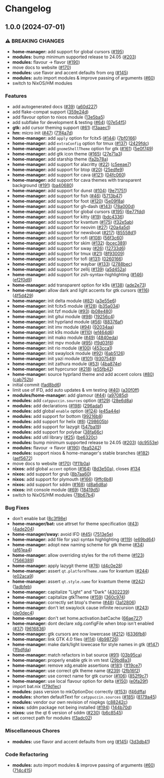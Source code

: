 # Changelog

## 1.0.0 (2024-07-01)


### ⚠ BREAKING CHANGES

* **home-manager:** add support for global cursors ([#195](https://github.com/NikSneMC/catppuccin-nix/issues/195))
* **modules:** bump minimum supported release to 24.05 ([#203](https://github.com/NikSneMC/catppuccin-nix/issues/203))
* **modules:** flavour -> flavor ([#190](https://github.com/NikSneMC/catppuccin-nix/issues/190))
* move docs to website ([#170](https://github.com/NikSneMC/catppuccin-nix/issues/170))
* **modules:** use flavor and accent defaults from org ([#145](https://github.com/NikSneMC/catppuccin-nix/issues/145))
* **modules:** auto import modules & improve passing of arguments ([#60](https://github.com/NikSneMC/catppuccin-nix/issues/60))
* switch to NixOS/HM modules

### Features

* add autogenerated docs ([#39](https://github.com/NikSneMC/catppuccin-nix/issues/39)) ([a60d227](https://github.com/NikSneMC/catppuccin-nix/commit/a60d2276228066c597cfb8e6d40053281958ab59))
* add flake-compat support ([359e24d](https://github.com/NikSneMC/catppuccin-nix/commit/359e24de7d4112e53c1130a3061112e31fbf7b4e))
* add flavour option to nixos module ([13e5ba5](https://github.com/NikSneMC/catppuccin-nix/commit/13e5ba50206c2d709a91cac5106086597dcaabe2))
* add subflake for development & testing ([#64](https://github.com/NikSneMC/catppuccin-nix/issues/64)) ([07e54f5](https://github.com/NikSneMC/catppuccin-nix/commit/07e54f5b3c84885d2fef13e6959117aa29346322))
* **gtk:** add cursor theming support ([#61](https://github.com/NikSneMC/catppuccin-nix/issues/61)) ([f3aaec1](https://github.com/NikSneMC/catppuccin-nix/commit/f3aaec142f9b9182cbeaf19b3431574b00817173))
* **hm:** micro init ([#47](https://github.com/NikSneMC/catppuccin-nix/issues/47)) ([71f4a7d](https://github.com/NikSneMC/catppuccin-nix/commit/71f4a7d6ffef709c6d4e8d8f229b0f6ac583f0a0))
* **home-manager:** add `apply` option for fcitx5 ([#144](https://github.com/NikSneMC/catppuccin-nix/issues/144)) ([7bf0166](https://github.com/NikSneMC/catppuccin-nix/commit/7bf0166443903a7626e6aa2411a11e866bb3793e))
* **home-manager:** add `extraConfig` option for tmux ([#137](https://github.com/NikSneMC/catppuccin-nix/issues/137)) ([2429fdc](https://github.com/NikSneMC/catppuccin-nix/commit/2429fdcd672c0958514a85bf024d45af7cb93b92))
* **home-manager:** add `gnomeShellTheme` option for gtk ([#161](https://github.com/NikSneMC/catppuccin-nix/issues/161)) ([5e0f749](https://github.com/NikSneMC/catppuccin-nix/commit/5e0f749a08bd6b4af2165976c1e3e0c8db5fc74e))
* **home-manager:** add gtk icon theme ([#165](https://github.com/NikSneMC/catppuccin-nix/issues/165)) ([27e71a3](https://github.com/NikSneMC/catppuccin-nix/commit/27e71a35480db654a75696059e169d3e0e029eb4))
* **home-manager:** add starship theme ([fa2b78a](https://github.com/NikSneMC/catppuccin-nix/commit/fa2b78afa3fa49f9d7598007a39f8843ffac04af))
* **home-manager:** add support for alacritty ([#22](https://github.com/NikSneMC/catppuccin-nix/issues/22)) ([c5eeae7](https://github.com/NikSneMC/catppuccin-nix/commit/c5eeae703f20176a421fde57e76842cc4f4c453d))
* **home-manager:** add support for btop ([#20](https://github.com/NikSneMC/catppuccin-nix/issues/20)) ([25edfe9](https://github.com/NikSneMC/catppuccin-nix/commit/25edfe9641184ef8b53ca3f69c28433e784fa4e1))
* **home-manager:** add support for cava ([#121](https://github.com/NikSneMC/catppuccin-nix/issues/121)) ([04fc060](https://github.com/NikSneMC/catppuccin-nix/commit/04fc0602347a43fbbd3c95fa13ec2765bb82ec3b))
* **home-manager:** add support for cava themes with transparent background ([#191](https://github.com/NikSneMC/catppuccin-nix/issues/191)) ([ba40680](https://github.com/NikSneMC/catppuccin-nix/commit/ba40680357bca0f04f8518ff22349ad89941d81e))
* **home-manager:** add support for dunst ([#104](https://github.com/NikSneMC/catppuccin-nix/issues/104)) ([9e71751](https://github.com/NikSneMC/catppuccin-nix/commit/9e71751d6676cdf10ba2be93039bee9413ca36d7))
* **home-manager:** add support for fish ([#46](https://github.com/NikSneMC/catppuccin-nix/issues/46)) ([5713b47](https://github.com/NikSneMC/catppuccin-nix/commit/5713b478b10c5ef703fd921d96ca6a3057c457b5))
* **home-manager:** add support for foot ([#120](https://github.com/NikSneMC/catppuccin-nix/issues/120)) ([5e09f8a](https://github.com/NikSneMC/catppuccin-nix/commit/5e09f8a293808c456045b8a33413a05ee6289b94))
* **home-manager:** add support for gh-dash ([#143](https://github.com/NikSneMC/catppuccin-nix/issues/143)) ([78a000d](https://github.com/NikSneMC/catppuccin-nix/commit/78a000d06c975d0c9214c65da1957113f71f33c1))
* **home-manager:** add support for global cursors ([#195](https://github.com/NikSneMC/catppuccin-nix/issues/195)) ([6e77fdd](https://github.com/NikSneMC/catppuccin-nix/commit/6e77fdd91d4d92e3e984306458dd14502d91ca60))
* **home-manager:** add support for kitty ([#19](https://github.com/NikSneMC/catppuccin-nix/issues/19)) ([bdc4336](https://github.com/NikSneMC/catppuccin-nix/commit/bdc4336b37a1c261307fab6e349c816249c43abe))
* **home-manager:** add support for kvantum ([#175](https://github.com/NikSneMC/catppuccin-nix/issues/175)) ([f32e5ab](https://github.com/NikSneMC/catppuccin-nix/commit/f32e5ab2b541b22893cf1ddb2df576d43c9923ba))
* **home-manager:** add support for neovim ([#27](https://github.com/NikSneMC/catppuccin-nix/issues/27)) ([20a4a5d](https://github.com/NikSneMC/catppuccin-nix/commit/20a4a5d3f29a18154514ef6af319bb084cbd5d18))
* **home-manager:** add support for newsboat ([#217](https://github.com/NikSneMC/catppuccin-nix/issues/217)) ([85558d1](https://github.com/NikSneMC/catppuccin-nix/commit/85558d1638a65ed1cc7fb8bd7cfc1a5474b21fdb))
* **home-manager:** add support for rofi ([#108](https://github.com/NikSneMC/catppuccin-nix/issues/108)) ([56f3c60](https://github.com/NikSneMC/catppuccin-nix/commit/56f3c604a80ca8efe37b7ffb7e09d384c464bfa7))
* **home-manager:** add support for skim ([#132](https://github.com/NikSneMC/catppuccin-nix/issues/132)) ([bcec389](https://github.com/NikSneMC/catppuccin-nix/commit/bcec389351ade7e78cd1fe428a156cd6490b3458))
* **home-manager:** add support for sway ([#26](https://github.com/NikSneMC/catppuccin-nix/issues/26)) ([12733d6](https://github.com/NikSneMC/catppuccin-nix/commit/12733d64c3c5e79d777dff3f0f908ab0e39f7082))
* **home-manager:** add support for tmux ([#21](https://github.com/NikSneMC/catppuccin-nix/issues/21)) ([8f93009](https://github.com/NikSneMC/catppuccin-nix/commit/8f930092e54438b5a1bea1126966926a4ff06500))
* **home-manager:** add support for tofi ([#131](https://github.com/NikSneMC/catppuccin-nix/issues/131)) ([0260166](https://github.com/NikSneMC/catppuccin-nix/commit/02601660436ef33a907178420cb35fffa27c66d8))
* **home-manager:** add support for waybar ([#133](https://github.com/NikSneMC/catppuccin-nix/issues/133)) ([2788bec](https://github.com/NikSneMC/catppuccin-nix/commit/2788becbb58bd2a60666fbbf2d4f6ae1721112d5))
* **home-manager:** add support for zellij ([#139](https://github.com/NikSneMC/catppuccin-nix/issues/139)) ([a5d452a](https://github.com/NikSneMC/catppuccin-nix/commit/a5d452a200dbc9844a0305237d1b799ee08be024))
* **home-manager:** add support for zsh-syntax-highlighting ([#146](https://github.com/NikSneMC/catppuccin-nix/issues/146)) ([ef2f0d9](https://github.com/NikSneMC/catppuccin-nix/commit/ef2f0d91ea4c8981276136f7f114f9dcb4858ba1))
* **home-manager:** add transparent option for k9s ([#138](https://github.com/NikSneMC/catppuccin-nix/issues/138)) ([ade2e73](https://github.com/NikSneMC/catppuccin-nix/commit/ade2e737d6b8157f4c426ae7299dc78356c5bc92))
* **home-manager:** allow dark and light accents for gtk cursors ([#116](https://github.com/NikSneMC/catppuccin-nix/issues/116)) ([4f5d429](https://github.com/NikSneMC/catppuccin-nix/commit/4f5d42994c7c295b3833db1de6210196b2c586d8))
* **home-manager:** init delta module ([#82](https://github.com/NikSneMC/catppuccin-nix/issues/82)) ([a3e55e6](https://github.com/NikSneMC/catppuccin-nix/commit/a3e55e6533a7a815788e24d3d8b1bf6f85d5b592))
* **home-manager:** init fcitx5 module ([#128](https://github.com/NikSneMC/catppuccin-nix/issues/128)) ([b35a034](https://github.com/NikSneMC/catppuccin-nix/commit/b35a03410d6034d32a7576d240d1347e2241c79d))
* **home-manager:** init fzf module ([#93](https://github.com/NikSneMC/catppuccin-nix/issues/93)) ([b08e480](https://github.com/NikSneMC/catppuccin-nix/commit/b08e4805e37d37892e70218d70370bc84d4f27f4))
* **home-manager:** init gitui module ([#98](https://github.com/NikSneMC/catppuccin-nix/issues/98)) ([19256c4](https://github.com/NikSneMC/catppuccin-nix/commit/19256c4539b26074301cc1e28ee4844cd7e54ac1))
* **home-manager:** init hyprland module ([#56](https://github.com/NikSneMC/catppuccin-nix/issues/56)) ([88376af](https://github.com/NikSneMC/catppuccin-nix/commit/88376af32e22a916ccd49adfef8615fec3e00eac))
* **home-manager:** init imv module ([#94](https://github.com/NikSneMC/catppuccin-nix/issues/94)) ([92034aa](https://github.com/NikSneMC/catppuccin-nix/commit/92034aab312607e818ff66f4572f7085994498d7))
* **home-manager:** init k9s module ([#110](https://github.com/NikSneMC/catppuccin-nix/issues/110)) ([ef464d6](https://github.com/NikSneMC/catppuccin-nix/commit/ef464d6dedebda5c9a96db2e451c86f813e7c868))
* **home-manager:** init mako module ([#49](https://github.com/NikSneMC/catppuccin-nix/issues/49)) ([4840eda](https://github.com/NikSneMC/catppuccin-nix/commit/4840eda13e86a940d7c9a08e739629ee20aa95c2))
* **home-manager:** init mpv module ([#95](https://github.com/NikSneMC/catppuccin-nix/issues/95)) ([f9d03f8](https://github.com/NikSneMC/catppuccin-nix/commit/f9d03f81f912db993555709ace3f440f3139b36a))
* **home-manager:** init rio module ([#100](https://github.com/NikSneMC/catppuccin-nix/issues/100)) ([453cca1](https://github.com/NikSneMC/catppuccin-nix/commit/453cca1f229d63728d2c49adec08bd80d08251f1))
* **home-manager:** init swaylock module ([#92](https://github.com/NikSneMC/catppuccin-nix/issues/92)) ([6ab5126](https://github.com/NikSneMC/catppuccin-nix/commit/6ab5126dbe51e4967ff19cf6b916c32f24cdb172))
* **home-manager:** init yazi module ([#101](https://github.com/NikSneMC/catppuccin-nix/issues/101)) ([9307549](https://github.com/NikSneMC/catppuccin-nix/commit/930754919d6bc5ac87e5091a317e674e6290e85f))
* **home-manager:** init zathura module ([#53](https://github.com/NikSneMC/catppuccin-nix/issues/53)) ([4ba874e](https://github.com/NikSneMC/catppuccin-nix/commit/4ba874eaa973c4266994ccba4992ef5fee91bef7))
* **home-manager:** set hyprcursor ([#218](https://github.com/NikSneMC/catppuccin-nix/issues/218)) ([e55fb42](https://github.com/NikSneMC/catppuccin-nix/commit/e55fb4262b17f702624bcbb58531a2b84a69a94e))
* **home-manager:** source hyprland theme and add accent colors ([#80](https://github.com/NikSneMC/catppuccin-nix/issues/80)) ([cab752b](https://github.com/NikSneMC/catppuccin-nix/commit/cab752b0f04145f426181ee59f99c53a19e20139))
* initial commit ([fad8bd6](https://github.com/NikSneMC/catppuccin-nix/commit/fad8bd63ef3daa02886613623d46d72dc77b0be7))
* limit use of IFD, add auto updates & vm testing ([#40](https://github.com/NikSneMC/catppuccin-nix/issues/40)) ([a30f0ff](https://github.com/NikSneMC/catppuccin-nix/commit/a30f0ff077a5fc3739c4630b6cc128d7296a8fc6))
* **modules/home-manager:** add glamour ([#44](https://github.com/NikSneMC/catppuccin-nix/issues/44)) ([a97085d](https://github.com/NikSneMC/catppuccin-nix/commit/a97085d28b9e4b92f08dccf83087e5133dfbc079))
* **modules:** add `catppuccin.sources` option ([#129](https://github.com/NikSneMC/catppuccin-nix/issues/129)) ([28e6d8a](https://github.com/NikSneMC/catppuccin-nix/commit/28e6d8a18da22aa5b2cd97904780ecf5cc9a4294))
* **modules:** add declarations ([#198](https://github.com/NikSneMC/catppuccin-nix/issues/198)) ([296adaf](https://github.com/NikSneMC/catppuccin-nix/commit/296adaf9331cd2c1eb479a25d5207508fbd06188))
* **modules:** add global `enable` option ([#124](https://github.com/NikSneMC/catppuccin-nix/issues/124)) ([e45a44e](https://github.com/NikSneMC/catppuccin-nix/commit/e45a44e26e9a9b15525a67d782e2d3c1ca04dff8))
* **modules:** add support for bottom ([99216b8](https://github.com/NikSneMC/catppuccin-nix/commit/99216b897b261e1fb509a55d8c872c6adc63463f))
* **modules:** add support for helix ([#8](https://github.com/NikSneMC/catppuccin-nix/issues/8)) ([298605b](https://github.com/NikSneMC/catppuccin-nix/commit/298605b31eebb38e73a9bc5685b28ce1d318b2c8))
* **modules:** add support for lazygit ([547ba19](https://github.com/NikSneMC/catppuccin-nix/commit/547ba1984cf53ec7be5c7096fc34f34a64801a67))
* **modules:** add support for polybar ([38fa66c](https://github.com/NikSneMC/catppuccin-nix/commit/38fa66cba9a87fac84ce5d0999d9004c4ef5fe5d))
* **modules:** add util library ([#25](https://github.com/NikSneMC/catppuccin-nix/issues/25)) ([be6320c](https://github.com/NikSneMC/catppuccin-nix/commit/be6320c4b16bc9ee8ee3e81e07bb7257ebef9063))
* **modules:** bump minimum supported release to 24.05 ([#203](https://github.com/NikSneMC/catppuccin-nix/issues/203)) ([dc9553e](https://github.com/NikSneMC/catppuccin-nix/commit/dc9553ef0b3439f31a9ab5772356bf936895df74))
* **modules:** flavour -&gt; flavor ([#190](https://github.com/NikSneMC/catppuccin-nix/issues/190)) ([fea5242](https://github.com/NikSneMC/catppuccin-nix/commit/fea5242c0eacc5efa81be0e36206a62e889dbd82))
* **modules:** support nixos & home-manager's stable branches ([#182](https://github.com/NikSneMC/catppuccin-nix/issues/182)) ([aef5672](https://github.com/NikSneMC/catppuccin-nix/commit/aef567291242b03e141ba68375c2ff75ea8ff676))
* move docs to website ([#170](https://github.com/NikSneMC/catppuccin-nix/issues/170)) ([1f11b0a](https://github.com/NikSneMC/catppuccin-nix/commit/1f11b0aeb0a321e427f491aa2c5270daf0b13c1f))
* **nixos:** add global `accent` option ([#164](https://github.com/NikSneMC/catppuccin-nix/issues/164)) ([8d3e50a](https://github.com/NikSneMC/catppuccin-nix/commit/8d3e50a6774582d3d6c3f09e1421c01ead9b2d8e)), closes [#134](https://github.com/NikSneMC/catppuccin-nix/issues/134)
* **nixos:** add support for grub ([8b7aa60](https://github.com/NikSneMC/catppuccin-nix/commit/8b7aa60e3f0b98c9c90d124411df436a84eb65bb))
* **nixos:** add support for plymouth ([#166](https://github.com/NikSneMC/catppuccin-nix/issues/166)) ([9ffc6b8](https://github.com/NikSneMC/catppuccin-nix/commit/9ffc6b8c26a7b22899d62d406f9ef90b6de830b5))
* **nixos:** add support for sddm ([#168](https://github.com/NikSneMC/catppuccin-nix/issues/168)) ([d8a6d8a](https://github.com/NikSneMC/catppuccin-nix/commit/d8a6d8a146d2fe4a63eaa57fff3cb2fd8b044594))
* **nixos:** init console module ([#69](https://github.com/NikSneMC/catppuccin-nix/issues/69)) ([18419d5](https://github.com/NikSneMC/catppuccin-nix/commit/18419d5a1153a87efa24834879fc54a5b3b27c5f))
* switch to NixOS/HM modules ([78b67b4](https://github.com/NikSneMC/catppuccin-nix/commit/78b67b490d763c7d54556215ab57bafa5793b3cc))


### Bug Fixes

* don’t enable bat ([8c3f98e](https://github.com/NikSneMC/catppuccin-nix/commit/8c3f98e64c7fedb3114df7ba4000700215e2968c))
* **home-manager/bat:** use attrset for theme specification ([#43](https://github.com/NikSneMC/catppuccin-nix/issues/43)) ([4ade204](https://github.com/NikSneMC/catppuccin-nix/commit/4ade2040125e692e90204a073a07a6c7f3063ded))
* **home-manager/sway:** avoid IFD ([#45](https://github.com/NikSneMC/catppuccin-nix/issues/45)) ([7513e5e](https://github.com/NikSneMC/catppuccin-nix/commit/7513e5edf8c2ab2485260049ce8c03ac9f6ca2f7))
* **home-manager:** add file for yazi syntax highlighting ([#119](https://github.com/NikSneMC/catppuccin-nix/issues/119)) ([e69bd64](https://github.com/NikSneMC/catppuccin-nix/commit/e69bd64bac2ec01fbecf01078e010a433676d4b0))
* **home-manager:** adopt new naming scheme for gtk theme ([#34](https://github.com/NikSneMC/catppuccin-nix/issues/34)) ([af61ea4](https://github.com/NikSneMC/catppuccin-nix/commit/af61ea49d04afbe33c3dcd51b9590e10c1f26378))
* **home-manager:** allow overriding styles for the rofi theme ([#123](https://github.com/NikSneMC/catppuccin-nix/issues/123)) ([7566389](https://github.com/NikSneMC/catppuccin-nix/commit/75663896d0c16cd59d567f21f091b1c9338d7118))
* **home-manager:** apply lazygit theme ([#76](https://github.com/NikSneMC/catppuccin-nix/issues/76)) ([d4c0e28](https://github.com/NikSneMC/catppuccin-nix/commit/d4c0e280e4cb4950c3ec6593db6c472931e937d5))
* **home-manager:** assert `qt.platformTheme.name` for kvantum ([#244](https://github.com/NikSneMC/catppuccin-nix/issues/244)) ([e02aca9](https://github.com/NikSneMC/catppuccin-nix/commit/e02aca950fba2843083264832473e5856541cb08))
* **home-manager:** assert `qt.style.name` for kvantum theme ([#242](https://github.com/NikSneMC/catppuccin-nix/issues/242)) ([1adbfeb](https://github.com/NikSneMC/catppuccin-nix/commit/1adbfeb44a54be0ae79eca751ba948a6faa3bb0f))
* **home-manager:** capitalize "Light" and "Dark" ([4302239](https://github.com/NikSneMC/catppuccin-nix/commit/430223932eaf0c3b0fbd578f591fc02f6b17fd29))
* **home-manager:** capitalize gtkTheme ([#159](https://github.com/NikSneMC/catppuccin-nix/issues/159)) ([360c974](https://github.com/NikSneMC/catppuccin-nix/commit/360c974143bc66cfd7ecfef1a12c4e5e9bf95538))
* **home-manager:** correctly set btop's theme ([#48](https://github.com/NikSneMC/catppuccin-nix/issues/48)) ([3a12806](https://github.com/NikSneMC/catppuccin-nix/commit/3a12806a377fd146a5784b3c004b5b06513b8fb5))
* **home-manager:** don't let swaylock cause infinite recursion ([#243](https://github.com/NikSneMC/catppuccin-nix/issues/243)) ([de0dec4](https://github.com/NikSneMC/catppuccin-nix/commit/de0dec4cecc580c56127e5da2ced0f6d663cc510))
* **home-manager:** don't set home.activation.batCache ([66ae727](https://github.com/NikSneMC/catppuccin-nix/commit/66ae7277106f544eab1e6d23fe2244bc4b731dcc))
* **home-manager:** dont declare xdg.configFile when btop isn't enabled ([#37](https://github.com/NikSneMC/catppuccin-nix/issues/37)) ([9616836](https://github.com/NikSneMC/catppuccin-nix/commit/9616836d656f34178e2adac1bc2af95ad3952e50))
* **home-manager:** gtk cursors are now lowercase ([#212](https://github.com/NikSneMC/catppuccin-nix/issues/212)) ([6336fb8](https://github.com/NikSneMC/catppuccin-nix/commit/6336fb8ba1d33498869980ba6b8ce44b25eddf91))
* **home-manager:** link GTK 4.0 files ([#114](https://github.com/NikSneMC/catppuccin-nix/issues/114)) ([4b98726](https://github.com/NikSneMC/catppuccin-nix/commit/4b98726102678d880c4f7097bc55d8fc1df3f594))
* **home-manager:** make dark/light lowecase for style names in gtk ([#147](https://github.com/NikSneMC/catppuccin-nix/issues/147)) ([1fbdfda](https://github.com/NikSneMC/catppuccin-nix/commit/1fbdfdacf96c14449aea52edba895e5ab419dd13))
* **home-manager:** match refactors in bat source ([#91](https://github.com/NikSneMC/catppuccin-nix/issues/91)) ([03b95ca](https://github.com/NikSneMC/catppuccin-nix/commit/03b95cad3bbeb9913db6d89dc3f4fccc6c8fcbd4))
* **home-manager:** properly enable gtk in vm test ([29bd8a3](https://github.com/NikSneMC/catppuccin-nix/commit/29bd8a3bda02434bf6ee3edf9ea6edd360a9ce17))
* **home-manager:** remove xdg.enable assertions ([#181](https://github.com/NikSneMC/catppuccin-nix/issues/181)) ([1f19ce7](https://github.com/NikSneMC/catppuccin-nix/commit/1f19ce7a912dd22f038ba3103c2c0615c330f577))
* **home-manager:** use correct gtk theme name ([#239](https://github.com/NikSneMC/catppuccin-nix/issues/239)) ([2fb16f2](https://github.com/NikSneMC/catppuccin-nix/commit/2fb16f2d6ffb2759f14fbcbd1f1e242f5fb662c7))
* **home-manager:** use correct name for gtk cursor ([#106](https://github.com/NikSneMC/catppuccin-nix/issues/106)) ([852f9c7](https://github.com/NikSneMC/catppuccin-nix/commit/852f9c7ddadf5197e286cb3d128d0e498af8913a))
* **home-manager:** use local flavour option for delta ([#150](https://github.com/NikSneMC/catppuccin-nix/issues/150)) ([e0fa29f](https://github.com/NikSneMC/catppuccin-nix/commit/e0fa29f9f79cdbb5083327705347030142333b56))
* import bat.nix ([f79d1ec](https://github.com/NikSneMC/catppuccin-nix/commit/f79d1ecee99d867dcad6e2a4450db0265338cf00))
* **modules:** pass version to mkOptionDoc correctly ([#153](https://github.com/NikSneMC/catppuccin-nix/issues/153)) ([f46dffa](https://github.com/NikSneMC/catppuccin-nix/commit/f46dffa3345aba8b315ed7ddd1be4bc12f9e9e78))
* **modules:** shorten defaultText for `catppuccin.sources` ([#185](https://github.com/NikSneMC/catppuccin-nix/issues/185)) ([8179a45](https://github.com/NikSneMC/catppuccin-nix/commit/8179a45f64c7448185eddcacaa81dce080cc45c2))
* **modules:** vendor our own revision of nixpkgs ([c88242c](https://github.com/NikSneMC/catppuccin-nix/commit/c88242c4fa240ddd5bb9c38dccd4d48cd142f511))
* **nixos:** sddm package not being installed  ([#194](https://github.com/NikSneMC/catppuccin-nix/issues/194)) ([144b70d](https://github.com/NikSneMC/catppuccin-nix/commit/144b70d50e95e900b29e60c4f64256f8cf29313d))
* **nixos:** use the qt 6 version of sddm ([#230](https://github.com/NikSneMC/catppuccin-nix/issues/230)) ([b6c8545](https://github.com/NikSneMC/catppuccin-nix/commit/b6c854508d8c03f3ff06bf658d12b0ae8052d7a5))
* set correct path for modules ([f3adc02](https://github.com/NikSneMC/catppuccin-nix/commit/f3adc020b5e340cd34df5804b47a6260d5940700))


### Miscellaneous Chores

* **modules:** use flavor and accent defaults from org ([#145](https://github.com/NikSneMC/catppuccin-nix/issues/145)) ([3d3db41](https://github.com/NikSneMC/catppuccin-nix/commit/3d3db414f3eae3dd10ab6bcbc71f632aa7ac1b5d))


### Code Refactoring

* **modules:** auto import modules & improve passing of arguments ([#60](https://github.com/NikSneMC/catppuccin-nix/issues/60)) ([714c415](https://github.com/NikSneMC/catppuccin-nix/commit/714c4155063279d457b4d0ab15144d3cda15bbf1))
